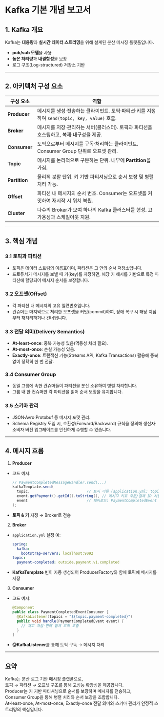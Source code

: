 # Kafka 기본 개념 보고서

## 1. Kafka 개요
Kafka는 **대용량**과 **실시간 데이터 스트리밍**을 위해 설계된 분산 메시징 플랫폼입니다.
- **pub/sub 모델**을 사용
- **높은 처리량**과 **내결함성**을 보장
- 로그 구조(Log-structured) 저장소 기반

---

## 2. 아키텍처 구성 요소

| 구성 요소   | 역할                                                                        |
|----------|---------------------------------------------------------------------------|
| **Producer** | 메시지를 생성·전송하는 클라이언트. 토픽·파티션·키를 지정하여 `send(topic, key, value)` 호출. |
| **Broker**   | 메시지를 저장·관리하는 서버(클러스터). 토픽과 파티션을 호스팅하고, 복제·내구성을 제공.  |
| **Consumer** | 토픽으로부터 메시지를 구독·처리하는 클라이언트. Consumer Group 단위로 오프셋 관리.    |
| **Topic**    | 메시지를 논리적으로 구분하는 단위. 내부에 **Partition**을 가짐.                 |
| **Partition**| 물리적 분할 단위. 키 기반 파티셔닝으로 순서 보장 및 병렬 처리 가능.               |
| **Offset**   | 파티션 내 메시지의 순서 번호. Consumer는 오프셋을 커밋하여 재시작 시 위치 복원.      |
| **Cluster**  | 다수의 Broker가 모여 하나의 Kafka 클러스터를 형성. 고가용성과 스케일아웃 지원.   |

---

## 3. 핵심 개념

### 3.1 토픽과 파티션
- 토픽은 데이터 스트림의 이름표이며, 파티션은 그 안의 순서 저장소입니다.
- 프로듀서가 메시지를 보낼 때 키(key)를 지정하면, 해당 키 해시를 기반으로 특정 파티션에 할당되어 메시지 순서를 보장합니다.

### 3.2 오프셋(Offset)
- 각 파티션 내 메시지의 고유 일련번호입니다.
- 컨슈머는 마지막으로 처리한 오프셋을 커밋(commit)하여, 장애 복구 시 해당 지점부터 재처리하거나 건너뜁니다.

### 3.3 전달 의미(Delivery Semantics)
- **At-least-once**: 중복 가능성 있음(멱등성 처리 필요).
- **At-most-once**: 손실 가능성 있음.
- **Exactly-once**: 트랜잭션 기능(Streams API, Kafka Transactions) 활용해 중복 없이 정확히 한 번 전달.

### 3.4 Consumer Group
- 동일 그룹에 속한 컨슈머들이 파티션을 분산 소유하여 병렬 처리합니다.
- 그룹 내 한 컨슈머만 각 파티션을 읽어 순서 보장을 유지합니다.

### 3.5 스키마 관리
- JSON·Avro·Protobuf 등 메시지 포맷 관리.
- Schema Registry 도입 시, 호환성(Forward/Backward) 규칙을 정의해 생산자·소비자 버전 업그레이드를 안전하게 수행할 수 있습니다.

---

## 4. 메시지 흐름

1. **Producer**
  - 코드 예시:
    ```java
    // PaymentCompletedMessageHandler.send(...)
    kafkaTemplate.send(
      topic,                          // 토픽 이름 (application.yml: topic.payment-completed)
      event.getPayment().getId().toString(), // 메시지 키로 주문/결제 ID 사용
      event                           // 페이로드: PaymentCompletedEvent 객체
    );
    ```
  - **토픽 & 키** 지정 → Broker로 전송

2. **Broker**
  - `application.yml` 설정 예:
    ```yaml
    spring:
      kafka:
        bootstrap-servers: localhost:9092
    topic:
      payment-completed: outside.payment.v1.completed
    ```
  - **KafkaTemplate** 빈이 자동 생성되어 ProducerFactory와 함께 토픽에 메시지를 저장

3. **Consumer**
  - 코드 예시:
    ```java
    @Component
    public class PaymentCompletedEventConsumer {
      @KafkaListener(topics = "${topic.payment-completed}")
      public void handle(PaymentCompletedEvent event) {
        // 재고 차감·판매 집계 로직 호출
      }
    }
    ```
  - **@KafkaListener**를 통해 토픽 구독 → 메시지 처리

---

## 요약
Kafka는 분산 로그 기반 메시징 플랫폼으로,  
토픽 → 파티션 → 오프셋 구조를 통해 고성능·확장성을 제공합니다.  
Producer는 키 기반 파티셔닝으로 순서를 보장하며 메시지를 전송하고,  
Consumer Group을 통해 병렬 처리와 순서 보장을 조합합니다.  
At-least-once, At-most-once, Exactly-once 전달 의미와 스키마 관리가 안정적 스트리밍의 핵심입니다.